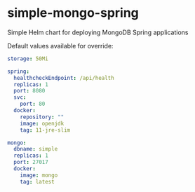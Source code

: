 # simple-mongo-spring
Simple Helm chart for deploying MongoDB Spring applications

Default values available for override:
```yaml
storage: 50Mi

spring:
  healthcheckEndpoint: /api/health
  replicas: 1
  port: 8080
  svc:
    port: 80
  docker:
    repository: ""
    image: openjdk
    tag: 11-jre-slim

mongo:
  dbname: simple
  replicas: 1
  port: 27017
  docker:
    image: mongo
    tag: latest
```
